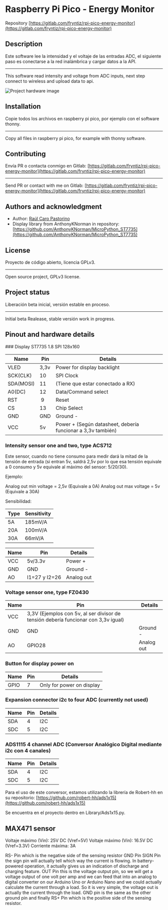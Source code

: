 # Raspberry Pi Pico - Energy Monitor

Repository [https://gitlab.com/fryntiz/rpi-pico-energy-monitor](https://gitlab.com/fryntiz/rpi-pico-energy-monitor)

## Description

Este software lee la intensidad y el voltaje de las entradas ADC, el siguiente paso es conectarse a la red inalámbrica y cargar datos a la API.

---

This software read intensity and voltage from ADC inputs, next step connect to wireless and upload data to api.

![ Project hardware image ](project.jpg "Project Work In Progress")

## Installation

Copie todos los archivos en raspberry pi pico, por ejemplo con el software thonny.

---

Copy all files in raspberry pi pico, for example with thonny software.

## Contributing

Envía PR o contacta conmigo en Gitlab: [https://gitlab.com/fryntiz/rpi-pico-energy-monitor](https://gitlab.com/fryntiz/rpi-pico-energy-monitor)

---

Send PR or contact with me on Gitlab: [https://gitlab.com/fryntiz/rpi-pico-energy-monitor](https://gitlab.com/fryntiz/rpi-pico-energy-monitor)

## Authors and acknowledgment

- Author: [Raúl Caro Pastorino](https://fryntiz.es)
- Display library from AnthonyKNorman in repository: [https://github.com/AnthonyKNorman/MicroPython_ST7735](https://github.com/AnthonyKNorman/MicroPython_ST7735)

## License

Proyecto de código abierto, licencia GPLv3.

---

Open source project, GPLv3 license.

## Project status

Liberación beta inicial, versión estable en proceso.

---

Initial beta Realease, stable versión work in progress.

## Pinout and hardware details

### Display ST7735 1.8 SPI 128x160

| Name      | Pin  | Details                                                     |
| --------- | ---- | ----------------------------------------------------------- |
| VLED      | 3,3v | Power for display backlight                                 |
| SCK(CLK)  | 10   | SPI Clock                                                   |
| SDA(MOSI) | 11   | (Tiene que estar conectado a RX)                            |
| A0(DC)    | 12   | Data/Command select                                         |
| RST       |  9   | Reset                                                       |
| CS        | 13   | Chip Select                                                 |
| GND       | GND  | Ground -                                                    |
| VCC       | 5v   | Power + (Según datasheet, debería funcionar a 3,3v también) |

### Intensity sensor one and two, type ACS712

Este sensor, cuando no tiene consumo para medir dará la mitad de la tensión de entrada (si entran 5v, saldrá 2,5v por lo que esa tensión equivale a 0 consumo y 5v equivale al máximo del sensor: 5/20/30).

Ejemplo:

Analog out min voltage = 2,5v (Equivale a 0A)
Analog out max voltage = 5v (Equivale a 30A)

Sensibilidad:

| Type | Sensitivity |
| ---- | ----------- |
| 5A   | 185mV/A     |
| 20A  | 100mV/A     |
| 30A  | 66mV/A      |

| Name | Pin           | Details    |
| ---- | ------------- | ---------- |
| VCC  | 5v/3.3v       | Power +    |
| GND  | GND           | Ground -   |
| AO   | I1=27 y I2=26 | Analog out |

### Voltage sensor one, type FZ0430

| Name | Pin                                                                                | Details    |
| ---- | ---------------------------------------------------------------------------------- | ---------- |
| VCC  | 3,3V (Ejemplos con 5v, al ser divisor de tensión debería funcionar con 3,3v igual) |            |
| GND  | GND                                                                                | Ground -   |
| AO   | GPIO28                                                                             | Analog out |

### Button for display power on

| Name | Pin | Details                   |
| ---- | --- | ------------------------- |
| GPIO | 7   | Only for power on display |

### Expansion connector i2c to four ADC (currently not used)

| Name | Pin | Details |
| ---- | --- | ------- |
| SDA  | 4   | I2C     |
| SDC  | 5   | I2C     |

### ADS1115 4 channel ADC (Conversor Analógico Digital mediante i2c con 4 canales)

| Name | Pin | Details |
| ---- | --- | ------- |
| SDA  | 4   | I2C     |
| SDC  | 5   | I2C     |

Para el uso de este conversor, estamos utilizando la librería de Robert-hh en su repositorio: [https://github.com/robert-hh/ads1x15](https://github.com/robert-hh/ads1x15)

Se encuentra en el proyecto dentro en Library/Ads1x15.py.

## MAX471 sensor

Voltaje máximo (Vin): 25V DC (Vref=5V)
Voltaje máximo (Vin): 16.5V DC (Vref=3.3V)
Corriente máxima: 3A

RS- Pin which is the negative side of the sensing resistor
GND Pin
SIGN Pin the sign pin will actually tell which way the current is flowing. In battery-powered operation, it actually gives us an indication of discharge and charging feature.
OUT Pin this is the voltage output pin, so we will get a voltage output of one volt per amp and we can feed that into an analog to digital converter on our Arduino Uno or Arduino Nano and we could actually calculate the current through a load. So it is very simple, the voltage out is actually the current through the load.
GND pin is the same as the other ground pin and finally
RS+ Pin which is the positive side of the sensing resistor.
